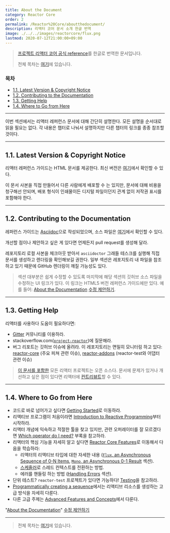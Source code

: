 ```yaml
---
title: About the Document
category: Reactor Core
order: 2
permalink: /Reactor%20Core/aboutthedocument/
description: 리액터 코어 문서 소개 한글 번역
image: ./../../images/reactorcore/flux.png
lastmod: 2020-07-12T21:00:00+09:00
---
```


> [프로젝트 리액터 코어 공식 reference](https://projectreactor.io/docs/core/release/reference/#about-doc)를 한글로 번역한 문서입니다.
>
> 전체 목차는 [여기](../contents/)에 있습니다.


### 목차

- [1.1. Latest Version & Copyright Notice](#11-latest-version--copyright-notice)
- [1.2. Contributing to the Documentation](#12-contributing-to-the-documentation)
- [1.3. Getting Help](#13-getting-help)
- [1.4. Where to Go from Here](#14-where-to-go-from-here)

---

이번 섹션에서는 리액터 레퍼런스 문서에 대해 간단히 설명한다. 모든 설명을 순서대로 읽을 필요는 없다. 각 내용은 챕터로 나눠서 설명하지만 다른 챕터의 링크를 종종 참조할 것이다.

---

## 1.1. Latest Version & Copyright Notice

리액터 레퍼런스 가이드는 HTML 문서를 제공한다. 최신 버전은 [여기](https://projectreactor.io/docs/core/release/reference/index.html)에서 확인할 수 있다.

이 문서 사본을 직접 만들어서 다른 사람에게 배포할 수 는 있지만, 문서에 대해 비용을 청구해선 안되며, 배포 형식이 인쇄물이든 디지털 파일이던지 관계 없이 저작권 표시를 포함해야 한다.

---

## 1.2. Contributing to the Documentation

레퍼런스 가이드는 [Asciidoc](https://asciidoctor.org/docs/asciidoc-writers-guide/)으로 작성되었으며, 소스 파일은 [여기](https://github.com/reactor/reactor-core/tree/master/docs/asciidoc)에서 확인할 수 있다.

개선할 점이나 제안하고 싶은 게 있다면 언제든지 pull request를 생성해 달라.

레포지토리 로컬 사본을 체크아웃 받아서 `asciidoctor` 그래들 테스크를 실행해 직접 문서를 생성하고 렌더링을 확인해보길 권한다. 일부 섹션은 레포지토리 내 파일을 참조하고 있기 때문에 GitHub 렌더링이 깨질 가능성도 있다.

> 섹션 대부분은 쉽게 수정할 수 있도록 마지막에 해당 섹션의 깃허브 소스 파일을 수정하는 UI 링크가 있다. 이 링크는 HTML5 버전 레퍼런스 가이드에만 있다. 예를 들어: [About the Documentation](https://projectreactor.io/docs/core/release/reference/#about-doc) [수정 제안하기](https://github.com/reactor/reactor-core/edit/master/docs/asciidoc/aboutDoc.adoc).

---

## 1.3. Getting Help

리액터를 사용하다 도움이 필요하다면:

- [Gitter](https://gitter.im/reactor/reactor) 커뮤니티를 이용하라.
- stackoverflow.com([`project-reactor`](https://stackoverflow.com/tags/project-reactor))에 질문해라.
- 버그 리포트는 깃허브 이슈에 올려라. 이 레포지토리는 면밀히 모니터링 하고 있다: [reactor-core](https://github.com/reactor/reactor-core/issues) (주요 피쳐 관련 이슈), [reactor-addons](https://github.com/reactor/reactor-addons/issues) (reactor-test와 어댑터 관련 이슈)

> [이 문서를 포함한](https://github.com/reactor/reactor-core/tree/master/docs/asciidoc) 모든 리액터 프로젝트는 오픈 소스다. 문서에 문제가 있거나 개선하고 싶은 점이 있다면 리액터에 [컨트리뷰트](https://github.com/reactor/.github/blob/master/CONTRIBUTING.md)할 수 있다.

---

## 1.4. Where to Go from Here

- 코드로 바로 넘어가고 싶다면 [Getting Started](../gettingstarted)로 이동하라.
- 리액티브 프로그램이 처음이라면 [Introduction to Reactive Programming](../introductiontoreactiveprogramming)부터 시작하라.
- 리액터 개념에 익숙하고 적절한 툴을 찾고 있지만, 관련 오퍼레이터를 잘 모르겠다면 [Which operator do I need?](https://projectreactor.io/docs/core/release/reference/#which-operator) 부록을 참고하라.
- 리액터의 핵심 기능을 자세히 알고 싶다면 [Reactor Core Features](../reactorcorefeatures)로 이동해서 다음을 학습하라:
  - 리액터의 리액티브 타입에 대한 자세한 내용 ([`Flux`, an Asynchronous Sequence of 0-N Items](../reactorcorefeatures#41-flux-an-asynchronous-sequence-of-0-n-items), [`Mono`, an Asynchronous 0-1 Result](../reactorcorefeatures/#42-mono-an-asynchronous-0-1-result) 섹션).
  - [스케줄러](https://projectreactor.io/docs/core/release/reference/#schedulers)로 스레드 컨텍스트를 전환하는 방법.
  - 에러를 핸들링 하는 방법 ([Handling Errors](../reactorcorefeatures/#46-handling-errors) 섹션).
- 단위 테스트? `reactor-test` 프로젝트가 있다면 가능하다! [Testing](../testing)을 참고하라.
- [Programmatically creating a sequence](../reactorcorefeatures/#44-programmatically-creating-a-sequence)에서는 리액티브 리소스를 생성하는 고급 방식을 자세히 다룬다.
- 다른 고급 주제는 [Advanced Features and Concepts](../advancedfeaturesandconcepts)에서 다룬다.

"[About the Documentation](https://projectreactor.io/docs/core/release/reference/#about-doc)" [수정 제안하기](https://github.com/reactor/reactor-core/edit/master/docs/asciidoc/aboutDoc.adoc)

---

> 전체 목차는 [여기](../contents/)에 있습니다.

